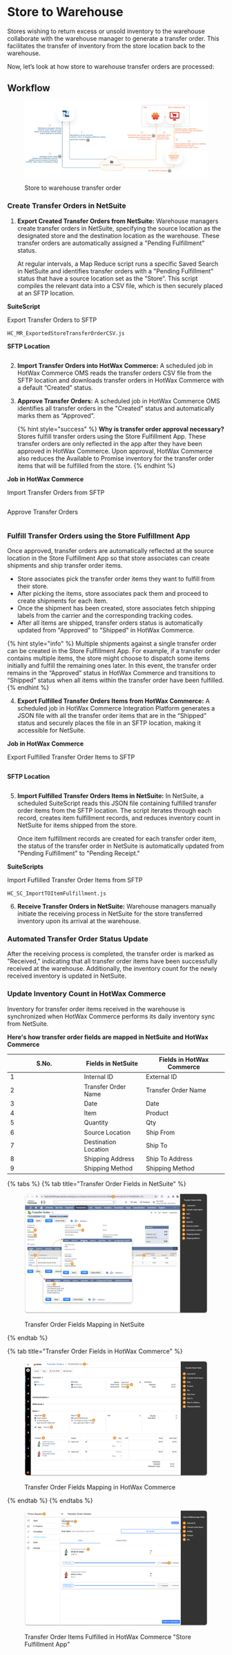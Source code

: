# Store to Warehouse

Stores wishing to return excess or unsold inventory to the warehouse collaborate with the warehouse manager to generate a transfer order. This facilitates the transfer of inventory from the store location back to the warehouse.

Now, let’s look at how store to warehouse transfer orders are processed:

## Workflow

<figure><img src="../../.gitbook/assets/storetowarehouse.png" alt=""><figcaption><p>Store to warehouse transfer order</p></figcaption></figure>

### Create Transfer Orders in NetSuite

1.  **Export Created Transfer Orders from NetSuite:** Warehouse managers create transfer orders in NetSuite, specifying the source location as the designated store and the destination location as the warehouse. These transfer orders are automatically assigned a "Pending Fulfillment" status.

    At regular intervals, a Map Reduce script runs a specific Saved Search in NetSuite and identifies transfer orders with a "Pending Fulfillment" status that have a source location set as the “Store”. This script compiles the relevant data into a CSV file, which is then securely placed at an SFTP location.

**SuiteScript**

Export Transfer Orders to SFTP

```
HC_MR_ExportedStoreTransferOrderCSV.js
```

**SFTP Location**

```
```

2. **Import Transfer Orders into HotWax Commerce:** A scheduled job in HotWax Commerce OMS reads the transfer orders CSV file from the SFTP location and downloads transfer orders in HotWax Commerce with a default “Created” status.
3.  **Approve Transfer Orders:** A scheduled job in HotWax Commerce OMS identifies all transfer orders in the "Created" status and automatically marks them as “Approved”.

    {% hint style="success" %}
    **Why is transfer order approval necessary?**\
    Stores fulfill transfer orders using the Store Fulfillment App. These transfer orders are only reflected in the app after they have been approved in HotWax Commerce. Upon approval, HotWax Commerce also reduces the Available to Promise inventory for the transfer order items that will be fulfilled from the store.
    {% endhint %}

**Job in HotWax Commerce**

Import Transfer Orders from SFTP

```
```

Approve Transfer Orders

```
```

### Fulfill Transfer Orders using the Store Fulfillment App

Once approved, transfer orders are automatically reflected at the source location in the Store Fulfillment App so that store associates can create shipments and ship transfer order items.

* Store associates pick the transfer order items they want to fulfill from their store.
* After picking the items, store associates pack them and proceed to create shipments for each item.
* Once the shipment has been created, store associates fetch shipping labels from the carrier and the corresponding tracking codes.
* After all items are shipped, transfer orders status is automatically updated from "Approved" to "Shipped" in HotWax Commerce.

{% hint style="info" %}
Multiple shipments against a single transfer order can be created in the Store Fulfillment App. For example, if a transfer order contains multiple items, the store might choose to dispatch some items initially and fulfill the remaining ones later. In this event, the transfer order remains in the “Approved” status in HotWax Commerce and transitions to “Shipped” status when all items within the transfer order have been fulfilled.
{% endhint %}

4. **Export Fulfilled Transfer Orders Items from HotWax Commerce:** A scheduled job in HotWax Commerce Integration Platform generates a JSON file with all the transfer order items that are in the “Shipped” status and securely places the file in an SFTP location, making it accessible for NetSuite.

**Job in HotWax Commerce**

Export Fulfilled Transfer Order Items to SFTP

```
```

**SFTP Location**

```
```

5.  **Import Fulfilled Transfer Orders Items in NetSuite:** In NetSuite, a scheduled SuiteScript reads this JSON file containing fulfilled transfer order items from the SFTP location. The script iterates through each record, creates item fulfillment records, and reduces inventory count in NetSuite for items shipped from the store.

    Once item fulfillment records are created for each transfer order item, the status of the transfer order in NetSuite is automatically updated from "Pending Fulfillment" to "Pending Receipt."

**SuiteScripts**

Import Fuflilled Transfer Order Items from SFTP

```
HC_SC_ImportTOItemFulfillment.js
```

6. **Receive Transfer Orders in NetSuite:** Warehouse managers manually initiate the receiving process in NetSuite for the store transferred inventory upon its arrival at the warehouse.

### Automated Transfer Order Status Update

After the receiving process is completed, the transfer order is marked as "Received," indicating that all transfer order items have been successfully received at the warehouse. Additionally, the inventory count for the newly received inventory is updated in NetSuite.

### Update Inventory Count in HotWax Commerce

Inventory for transfer order items received in the warehouse is synchronized when HotWax Commerce performs its daily inventory sync from NetSuite.

**Here's how transfer order fields are mapped in NetSuite and HotWax Commerce**

<table data-full-width="false"><thead><tr><th width="157">S.No.	</th><th>Fields in NetSuite</th><th>Fields in HotWax Commerce</th></tr></thead><tbody><tr><td>1</td><td>Internal ID</td><td>External ID</td></tr><tr><td>2</td><td>Transfer Order Name</td><td>Transfer Order Name</td></tr><tr><td>3</td><td>Date</td><td>Date</td></tr><tr><td>4</td><td>Item</td><td>Product</td></tr><tr><td>5</td><td>Quantity</td><td>Qty</td></tr><tr><td>6</td><td>Source Location</td><td>Ship From</td></tr><tr><td>7</td><td>Destination Location</td><td>Ship To</td></tr><tr><td>8</td><td>Shipping Address</td><td>Ship To Address</td></tr><tr><td>9</td><td>Shipping Method</td><td>Shipping Method</td></tr></tbody></table>



{% tabs %}
{% tab title="Transfer Order Fields in NetSuite" %}
<figure><img src="../../.gitbook/assets/mapping store to warehouse to NS.png" alt=""><figcaption><p>Transfer Order Fields Mapping in NetSuite</p></figcaption></figure>
{% endtab %}

{% tab title="Transfer Order Fields in HotWax Commerce" %}
<figure><img src="../../.gitbook/assets/mapping hc transfer order store to warehouse.png" alt=""><figcaption><p>Transfer Order Fields Mapping in HotWax Commerce</p></figcaption></figure>
{% endtab %}
{% endtabs %}

<figure><img src="../../.gitbook/assets/fulfillment app to.png" alt=""><figcaption><p>Transfer Order Items Fulfilled in HotWax Commerce "Store Fulfillment App"</p></figcaption></figure>
